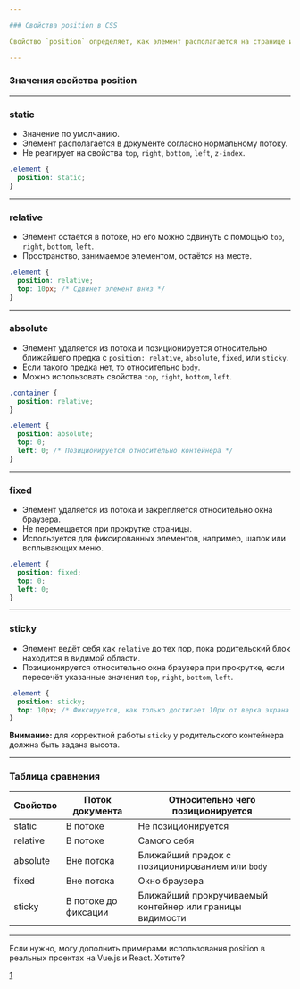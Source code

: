 ```yaml
---

### Свойства position в CSS

Свойство `position` определяет, как элемент располагается на странице и относительно чего он позиционируется.

---
```


### Значения свойства position

---

### static

- Значение по умолчанию.
- Элемент располагается в документе согласно нормальному потоку.
- Не реагирует на свойства `top`, `right`, `bottom`, `left`, `z-index`.

```css
.element {
  position: static;
}
```

---

### relative

- Элемент остаётся в потоке, но его можно сдвинуть с помощью `top`, `right`, `bottom`, `left`.
- Пространство, занимаемое элементом, остаётся на месте.

```css
.element {
  position: relative;
  top: 10px; /* Сдвинет элемент вниз */
}
```

---

### absolute

- Элемент удаляется из потока и позиционируется относительно ближайшего предка с `position: relative`, `absolute`, `fixed`, или `sticky`.
- Если такого предка нет, то относительно `body`.
- Можно использовать свойства `top`, `right`, `bottom`, `left`.

```css
.container {
  position: relative;
}

.element {
  position: absolute;
  top: 0;
  left: 0; /* Позиционируется относительно контейнера */
}
```

---

### fixed

- Элемент удаляется из потока и закрепляется относительно окна браузера.
- Не перемещается при прокрутке страницы.
- Используется для фиксированных элементов, например, шапок или всплывающих меню.

```css
.element {
  position: fixed;
  top: 0;
  left: 0;
}
```

---

### sticky

- Элемент ведёт себя как `relative` до тех пор, пока родительский блок находится в видимой области.
- Позиционируется относительно окна браузера при прокрутке, если пересечёт указанные значения `top`, `right`, `bottom`, `left`.

```css
.element {
  position: sticky;
  top: 10px; /* Фиксируется, как только достигает 10px от верха экрана */
}
```

**Внимание:** для корректной работы `sticky` у родительского контейнера должна быть задана высота.

---

### Таблица сравнения

| Свойство | Поток документа      | Относительно чего позиционируется                        |
| -------- | -------------------- | -------------------------------------------------------- |
| static   | В потоке             | Не позиционируется                                       |
| relative | В потоке             | Самого себя                                              |
| absolute | Вне потока           | Ближайший предок с позиционированием или `body`          |
| fixed    | Вне потока           | Окно браузера                                            |
| sticky   | В потоке до фиксации | Ближайший прокручиваемый контейнер или границы видимости |

---

Если нужно, могу дополнить примерами использования position в реальных проектах на Vue.js и React. Хотите?

[1](https://www.hackfrontend.com/docs/html-and-css/css-position)
